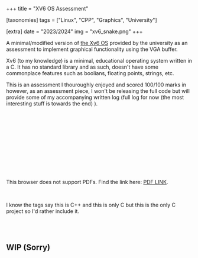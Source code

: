 +++
title = "XV6 OS Assessment"

[taxonomies]
tags = ["Linux", "CPP", "Graphics", "University"]

[extra]
date = "2023/2024"
img = "xv6_snake.png"
+++

A minimal/modified version of [the Xv6 OS](https://en.wikipedia.org/wiki/Xv6) provided by the university as an 
assessment to implement graphical functionality using the VGA buffer. 

Xv6 (to my knowledge) is a minimal, educational operating system written in a C. It has no standard library and
as such, doesn't have some commonplace features such as boolians, floating points, strings, etc.

This is an assessment I thouroughly enjoyed and scored 100/100 marks in however, as an assessment piece, I won't be 
releasing the full code but will provide some of my accompanying written log (full log for now (the most interesting 
stuff is towards the end) ).

<br>

<object data="Log.pdf" type="application/pdf" width="700px" height="700px">
    <embed src="Log.pdf">
        <p>This browser does not support PDFs. Find the link here: <a href="Log.pdf">PDF LINK</a>.</p>
    </embed>
</object>

<br>

I know the tags say this is C++ and this is only C but this is the only C project so I'd rather include it.

<br><br>

## WIP (Sorry)
